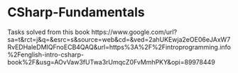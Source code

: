 # CSharp-Fundamentals
<p>Tasks solved from this book https://www.google.com/url?sa=t&rct=j&q=&esrc=s&source=web&cd=&ved=2ahUKEwja2eOE06eJAxW7RvEDHaleDMIQFnoECB4QAQ&url=https%3A%2F%2Fintroprogramming.info%2Fenglish-intro-csharp-book%2F&usg=AOvVaw3fUTwa3rUmqcZ0FvMmhPKY&opi=89978449</p>
